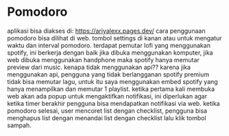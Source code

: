 # Pomodoro
aplikasi bisa diakses di: https://ariyalexx.pages.dev/
cara penggunaan pomodoro bisa dilihat di web. 
tombol settings di kanan atau untuk mengatur waktu dan interval pomodoro.
terdapat pemutar lofi yang menggunakan spotify, ini berkerja dengan baik jika dibuka menggunakan komputer, jika web dibuka menggunakan handphone maka spotify hanya memutar preview dari music.
kenapa tidak menggunakan api?? karena jika menggunakan api, pengguna yang tidak berlangganan spotify premium tidak bisa memutar lagu, untuk itu saya menggunakan embed spotify yang hanya menampilkan dan memutar 1 playlist.
ketika pertama kali membuka web akan ada popup untuk mengaktifkan notifikasi, ini diperlukan agar ketika timer berakhir pengguna bisa mendapatkan notifikasi via web.
ketika pomodoro selesai, user mencoret list dengan checklist, pengguna bisa menghapus list dengan menandai list dengan checklist lalu klik tombol sampah.
